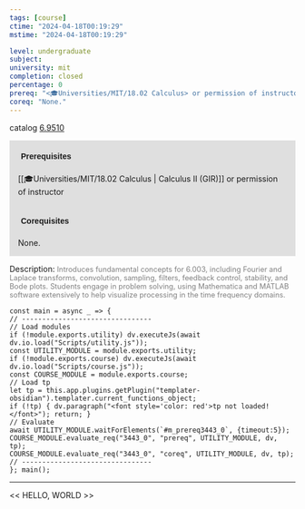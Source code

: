 ```yaml
---
tags: [course]
ctime: "2024-04-18T00:19:29"
mstime: "2024-04-18T00:19:29"

level: undergraduate
subject: 
university: mit
completion: closed
percentage: 0
prereq: "<🎓Universities/MIT/18.02 Calculus> or permission of instructor"
coreq: "None."
---
```


catalog [6.9510](http://student.mit.edu/catalog/m6e.html#6.9510)

<span style="display: block; padding: 15px; background-color: rgb(100, 100, 100, 0.2);"><font id="m_prereq3443_0" style="display: block; font-family: Arial, sans-serif; font-weight: bold; padding: 5px">Prerequisites</font><br><span id="prereq3443_0">[[🎓Universities/MIT/18.02 Calculus | Calculus II (GIR)]] or permission of instructor</span></span>
<span style="display: block; padding: 15px; background-color: rgb(100, 100, 100, 0.2);"><font id="m_coreq3443_0" style="display: block; font-family: Arial, sans-serif; font-weight: bold; padding: 5px">Corequisites</font><br><span id="coreq3443_0">None.</span></span>

<font style="">Description:</font>
<font style="color: grey; font-size: 0.8rem;">Introduces fundamental concepts for 6.003, including Fourier and Laplace transforms, convolution, sampling, filters, feedback control, stability, and Bode plots. Students engage in problem solving, using Mathematica and MATLAB software extensively to help visualize processing in the time frequency domains.</font>

```dataviewjs
const main = async _ => {
// --------------------------------
// Load modules
if (!module.exports.utility) dv.executeJs(await dv.io.load("Scripts/utility.js"));
const UTILITY_MODULE = module.exports.utility;
if (!module.exports.course) dv.executeJs(await dv.io.load("Scripts/course.js"));
const COURSE_MODULE = module.exports.course;
// Load tp
let tp = this.app.plugins.getPlugin("templater-obsidian").templater.current_functions_object;
if (!tp) { dv.paragraph("<font style='color: red'>tp not loaded!</font>"); return; }
// Evaluate
await UTILITY_MODULE.waitForElements(`#m_prereq3443_0`, {timeout:5});
COURSE_MODULE.evaluate_req("3443_0", "prereq", UTILITY_MODULE, dv, tp);
COURSE_MODULE.evaluate_req("3443_0", "coreq", UTILITY_MODULE, dv, tp);
// --------------------------------
}; main();
```

---

<< HELLO, WORLD >>
